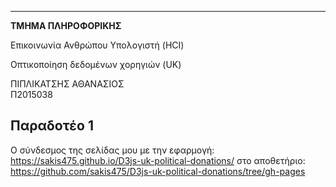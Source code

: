 ----------------------

**ΤΜΗΜΑ ΠΛΗΡΟΦΟΡΙΚΗΣ**


Επικοινωνία Ανθρώπου Υπολογιστή (HCI)

Οπτικοποίηση δεδομένων χορηγιών (UK)

ΠΙΠΛΙΚΑΤΣΗΣ ΑΘΑΝΑΣΙΟΣ	
Π2015038

## Παραδοτέο 1

Ο σύνδεσμος της σελίδας μου με την εφαρμογή:
https://sakis475.github.io/D3js-uk-political-donations/
στο αποθετήριο: 
https://github.com/sakis475/D3js-uk-political-donations/tree/gh-pages
